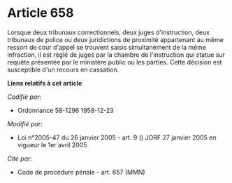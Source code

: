 # Article 658

Lorsque deux tribunaux correctionnels, deux juges d'instruction, deux tribunaux de police ou deux juridictions de proximité
appartenant au même ressort de cour d'appel se trouvent saisis simultanément de la même infraction, il est réglé de juges par
la chambre de l'instruction qui statue sur requête présentée par le ministère public ou les parties. Cette décision est
susceptible d'un recours en cassation.

**Liens relatifs à cet article**

_Codifié par_:

  - Ordonnance 58-1296 1958-12-23

_Modifié par_:

  - Loi n°2005-47 du 26 janvier 2005 - art. 9 () JORF 27 janvier 2005 en vigueur le 1er avril 2005

_Cité par_:

  - Code de procédure pénale - art. 657 (MMN)
